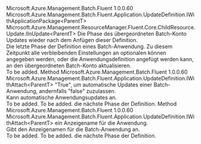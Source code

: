 <Type Name="IWithAttach&lt;ParentT&gt;" FullName="Microsoft.Azure.Management.Batch.Fluent.Application.UpdateDefinition.IWithAttach&lt;ParentT&gt;">
  <TypeSignature Language="C#" Value="public interface IWithAttach&lt;ParentT&gt; : Microsoft.Azure.Management.Batch.Fluent.Application.UpdateDefinition.IWithApplicationPackage&lt;ParentT&gt;, Microsoft.Azure.Management.ResourceManager.Fluent.Core.ChildResource.Update.IInUpdate&lt;ParentT&gt;" />
  <TypeSignature Language="ILAsm" Value=".class public interface auto ansi abstract IWithAttach`1&lt;ParentT&gt; implements class Microsoft.Azure.Management.Batch.Fluent.Application.UpdateDefinition.IWithApplicationPackage`1&lt;!ParentT&gt;, class Microsoft.Azure.Management.ResourceManager.Fluent.Core.ChildResource.Update.IInUpdate`1&lt;!ParentT&gt;" />
  <TypeSignature Language="DocId" Value="T:Microsoft.Azure.Management.Batch.Fluent.Application.UpdateDefinition.IWithAttach`1" />
  <TypeSignature Language="VB.NET" Value="Public Interface IWithAttach(Of ParentT)&#xA;Implements IInUpdate(Of ParentT), IWithApplicationPackage(Of ParentT)" />
  <TypeSignature Language="F#" Value="type IWithAttach&lt;'ParentT&gt; = interface&#xA;    interface IInUpdate&lt;'ParentT&gt;&#xA;    interface IWithApplicationPackage&lt;'ParentT&gt;" />
  <AssemblyInfo>
    <AssemblyName>Microsoft.Azure.Management.Batch.Fluent</AssemblyName>
    <AssemblyVersion>1.0.0.60</AssemblyVersion>
  </AssemblyInfo>
  <TypeParameters>
    <TypeParameter Name="ParentT" />
  </TypeParameters>
  <Interfaces>
    <Interface>
      <InterfaceName>Microsoft.Azure.Management.Batch.Fluent.Application.UpdateDefinition.IWithApplicationPackage&lt;ParentT&gt;</InterfaceName>
    </Interface>
    <Interface>
      <InterfaceName>Microsoft.Azure.Management.ResourceManager.Fluent.Core.ChildResource.Update.IInUpdate&lt;ParentT&gt;</InterfaceName>
    </Interface>
  </Interfaces>
  <Docs>
    <typeparam name="ParentT">Die Phase des übergeordneten Batch-Konto Updates wieder nach dem Anfügen dieser Definition.</typeparam>
    <summary>
            Die letzte Phase der Definition eines Batch-Anwendung.
            Zu diesem Zeitpunkt alle verbleibenden Einstellungen an optionalen können angegeben werden, oder die Anwendungsdefinition angefügt werden kann, an den übergeordneten Batch-Konto aktualisieren.
            </summary>
    <remarks>To be added.</remarks>
  </Docs>
  <Members>
    <Member MemberName="WithAllowUpdates">
      <MemberSignature Language="C#" Value="public Microsoft.Azure.Management.Batch.Fluent.Application.UpdateDefinition.IWithAttach&lt;ParentT&gt; WithAllowUpdates (bool allowUpdates);" />
      <MemberSignature Language="ILAsm" Value=".method public hidebysig newslot virtual instance class Microsoft.Azure.Management.Batch.Fluent.Application.UpdateDefinition.IWithAttach`1&lt;!ParentT&gt; WithAllowUpdates(bool allowUpdates) cil managed" />
      <MemberSignature Language="DocId" Value="M:Microsoft.Azure.Management.Batch.Fluent.Application.UpdateDefinition.IWithAttach`1.WithAllowUpdates(System.Boolean)" />
      <MemberSignature Language="VB.NET" Value="Public Function WithAllowUpdates (allowUpdates As Boolean) As IWithAttach(Of ParentT)" />
      <MemberSignature Language="F#" Value="abstract member WithAllowUpdates : bool -&gt; Microsoft.Azure.Management.Batch.Fluent.Application.UpdateDefinition.IWithAttach&lt;'ParentT&gt;" Usage="iWithAttach.WithAllowUpdates allowUpdates" />
      <MemberType>Method</MemberType>
      <AssemblyInfo>
        <AssemblyName>Microsoft.Azure.Management.Batch.Fluent</AssemblyName>
        <AssemblyVersion>1.0.0.60</AssemblyVersion>
      </AssemblyInfo>
      <ReturnValue>
        <ReturnType>Microsoft.Azure.Management.Batch.Fluent.Application.UpdateDefinition.IWithAttach&lt;ParentT&gt;</ReturnType>
      </ReturnValue>
      <Parameters>
        <Parameter Name="allowUpdates" Type="System.Boolean" />
      </Parameters>
      <Docs>
        <param name="allowUpdates">"True", um automatische Updates einer Batch-Anwendung, andernfalls "false" zuzulassen.</param>
        <summary>
            Kann automatische Anwendungsupdates an.
            </summary>
        <returns>To be added.</returns>
        <remarks>To be added.</remarks>
        <return>die nächste Phase der Definition.</return>
      </Docs>
    </Member>
    <Member MemberName="WithDisplayName">
      <MemberSignature Language="C#" Value="public Microsoft.Azure.Management.Batch.Fluent.Application.UpdateDefinition.IWithAttach&lt;ParentT&gt; WithDisplayName (string displayName);" />
      <MemberSignature Language="ILAsm" Value=".method public hidebysig newslot virtual instance class Microsoft.Azure.Management.Batch.Fluent.Application.UpdateDefinition.IWithAttach`1&lt;!ParentT&gt; WithDisplayName(string displayName) cil managed" />
      <MemberSignature Language="DocId" Value="M:Microsoft.Azure.Management.Batch.Fluent.Application.UpdateDefinition.IWithAttach`1.WithDisplayName(System.String)" />
      <MemberSignature Language="VB.NET" Value="Public Function WithDisplayName (displayName As String) As IWithAttach(Of ParentT)" />
      <MemberSignature Language="F#" Value="abstract member WithDisplayName : string -&gt; Microsoft.Azure.Management.Batch.Fluent.Application.UpdateDefinition.IWithAttach&lt;'ParentT&gt;" Usage="iWithAttach.WithDisplayName displayName" />
      <MemberType>Method</MemberType>
      <AssemblyInfo>
        <AssemblyName>Microsoft.Azure.Management.Batch.Fluent</AssemblyName>
        <AssemblyVersion>1.0.0.60</AssemblyVersion>
      </AssemblyInfo>
      <ReturnValue>
        <ReturnType>Microsoft.Azure.Management.Batch.Fluent.Application.UpdateDefinition.IWithAttach&lt;ParentT&gt;</ReturnType>
      </ReturnValue>
      <Parameters>
        <Parameter Name="displayName" Type="System.String" />
      </Parameters>
      <Docs>
        <param name="displayName">ein Anzeigename für die Anwendung.</param>
        <summary>
            Gibt den Anzeigenamen für die Batch-Anwendung an.
            </summary>
        <returns>To be added.</returns>
        <remarks>To be added.</remarks>
        <return>die nächste Phase der Definition.</return>
      </Docs>
    </Member>
  </Members>
</Type>